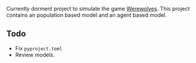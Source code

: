 Currently dorment project to simulate the game [Werewolves](https://en.wikipedia.org/wiki/The_Werewolves_of_Millers_Hollow). This project contains an population based model and an agent based model.

## Todo

* Fix `pyproject.toml`
* Review models.

